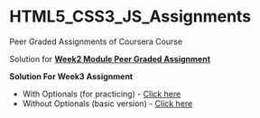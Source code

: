 # HTML5_CSS3_JS_Assignments
Peer Graded Assignments of Coursera Course

Solution for **[Week2 Module Peer Graded Assignment](https://sasank09.github.io/HTML5_CSS3_JS_Assignments/Module2/index.html)**

**Solution For Week3 Assignment**
*  With Optionals (for practicing)      - [Click here](https://sasank09.github.io/HTML5_CSS3_JS_Assignments/Module3/index.html)
*  Without Optionals (basic version)    - [Click here](https://sasank09.github.io/HTML5_CSS3_JS_Assignments/Module3/index_basic.html)



